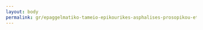 ```yaml
---
layout: body
permalink: gr/epaggelmatiko-tameio-epikourikes-asphalises-prosopikou-etaireion-petrelaioeidon-eteapep/
---
```


